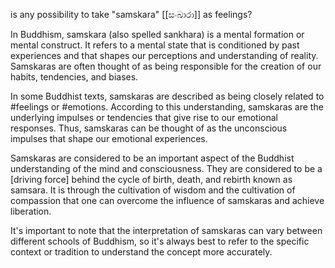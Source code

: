 is any possibility to take "samskara" [[සංඛාරා]] as feelings?

In Buddhism, samskara (also spelled sankhara) is a mental formation or mental construct. It refers to a mental state that is conditioned by past experiences and that shapes our perceptions and understanding of reality. Samskaras are often thought of as being responsible for the creation of our habits, tendencies, and biases.

In some Buddhist texts, samskaras are described as being closely related to #feelings or #emotions. According to this understanding, samskaras are the underlying impulses or tendencies that give rise to our emotional responses. Thus, samskaras can be thought of as the unconscious impulses that shape our emotional experiences.

Samskaras are considered to be an important aspect of the Buddhist understanding of the mind and consciousness. They are considered to be a [driving force] behind the cycle of birth, death, and rebirth known as samsara. It is through the cultivation of wisdom and the cultivation of compassion that one can overcome the influence of samskaras and achieve liberation.

It's important to note that the interpretation of samskaras can vary between different schools of Buddhism, so it's always best to refer to the specific context or tradition to understand the concept more accurately.
